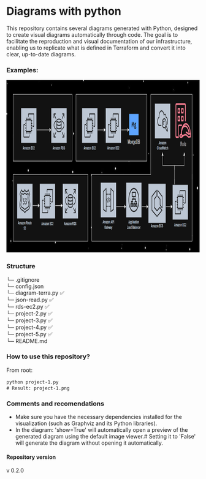 # Diagrams with python
This repository contains several diagrams generated with Python, designed to create visual diagrams automatically through code. The goal is to facilitate the reproduction and visual documentation of our infrastructure, enabling us to replicate what is defined in Terraform and convert it into clear, up-to-date diagrams.

### Examples:
<div align="center">
  <img src="diagram.png" alt="Diagram" width="780" height="450">
</div>

### Structure
└─ .gitignore  <br>
└─ config.json <br>
└─ diagram-terra.py ✅<br>
└─ json-read.py ✅<br>
└─ rds-ec2.py ✅<br>
└─ project-2.py ✅<br>
└─ project-3.py ✅<br>
└─ project-4.py ✅<br>
└─ project-5.py ✅<br>
└─ README.md

### How to use this repository?

From root:

```
python project-1.py
# Result: project-1.png
```

### Comments and recomendations
- Make sure you have the necessary dependencies installed for the visualization (such as Graphviz and its Python libraries).
- In the diagram: 'show=True' will automatically open a preview of the generated diagram using the default image viewer.# Setting it to 'False' will generate the diagram without opening it automatically.

#### Repository version
v 0.2.0
